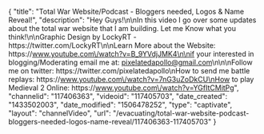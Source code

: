 {
    "title": "Total War Website\/Podcast - Bloggers needed, Logos & Name Reveal!",
    "description": "Hey Guys!\n\nIn this video I go over some updates about the total war website that I am building.  Let me Know what you think!\n\nGraphic Design by LockyRT - https:\/\/twitter.com\/LockyRT\n\nLearn More about the Website: https:\/\/www.youtube.com\/watch?v=B_9YVdjJMK4\n\nif your interested in blogging\/Moderating email me at: pixelatedapollo@gmail.com\n\n\nFollow me on twitter: https:\/\/twitter.com\/pixelatedapollo\nHow to send me battle replays: https:\/\/www.youtube.com\/watch?v=7nG3uZoDkCU\nHow to play Medieval 2 Online: https:\/\/www.youtube.com\/watch?v=YGfItCMitPg",
    "channelid": "117406363",
    "videoid": "117405703",
    "date_created": "1433502003",
    "date_modified": "1506478252",
    "type": "captivate",
    "layout": "channelVideo",
    "url": "\/evacuating\/total-war-website-podcast-bloggers-needed-logos-name-reveal\/117406363-117405703"
}